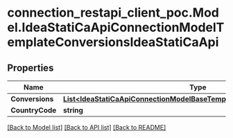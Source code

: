# connection_restapi_client_poc.Model.IdeaStatiCaApiConnectionModelTemplateConversionsIdeaStatiCaApi

## Properties

Name | Type | Description | Notes
------------ | ------------- | ------------- | -------------
**Conversions** | [**List&lt;IdeaStatiCaApiConnectionModelBaseTemplateConversionIdeaStatiCaApi&gt;**](IdeaStatiCaApiConnectionModelBaseTemplateConversionIdeaStatiCaApi.md) |  | [optional] 
**CountryCode** | **string** |  | [optional] 

[[Back to Model list]](../README.md#documentation-for-models) [[Back to API list]](../README.md#documentation-for-api-endpoints) [[Back to README]](../README.md)

